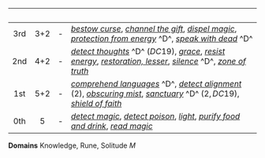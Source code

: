 &nbsp;|&nbsp;|&nbsp;|&nbsp;
:----:|:----:|:----:|:-----
3rd | 3+2 |-| *[bestow curse]*, *[channel the gift]*, *[dispel magic]*, *[protection from energy]* ^D^, *[speak with dead]* ^D^
2nd | 4+2 |-| *[detect thoughts]* ^D^ $(DC 19)$, *[grace]*, *[resist energy]*, *[restoration, lesser]*, *[silence]* ^D^, *[zone of truth]*
1st | 5+2 |-| *[comprehend languages]* ^D^, *[detect alignment]* $(2)$, *[obscuring mist]*, *[sanctuary]* ^D^ $(2, DC 19)$, *[shield of faith]*
0th |  5  |-| *[detect magic]*, *[detect poison]*, *[light]*, *[purify food and drink]*, *[read magic]*

**Domains** Knowledge, Rune, Solitude $M$

[3rd]: #
[channel the gift]: :d20spell:channel-the-gift
[dispel magic]: :d20spell:dispel-magic
[protection from energy]: :d20spell:protection-from-energy
[speak with dead]: :d20spell:speak-with-dead
[bestow curse]: :d20spell:bestow-curse

[2nd]: #
[detect thoughts]: :d20spell:detect-thoughts
[grace]: :d20spell:grace
[resist energy]: :d20spell:resist-energy
[restoration, lesser]: :d20spell:restoration
[silence]: :d20spell:silence
[zone of truth]: :d20spell:zone-of-truth

[1st]: #
[comprehend languages]: :d20spell:comprehend-languages
[detect alignment]: :d20spell:detect-evil
[obscuring mist]: :d20spell:obscuring-mist
[sanctuary]: :d20spell:sanctuary
[shield of faith]: :d20spell:shield-of-faith

[0th]: #
[detect magic]: :d20spell:detect-magic
[detect poison]: :d20spell:detect-poison
[light]: :d20spell:light
[purify food and drink]: :d20spell:purify-food-and-drink
[read magic]: :d20spell:read-magic
